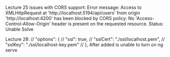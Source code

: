 Lecture 25 issues with CORS support:
Error message: Access to XMLHttpRequest at 'http://localhost:5194/api/users' from origin 'http://localhost:4200' 
has been blocked by CORS policy: No 'Access-Control-Allow-Origin' header is present on the requested resource.
Status: Unable Solve


Lecture 28:
         // "options": {
         //   "ssl": true,
         //   "sslCert": "./ssl/localhost.pem",
         //   "sslKey": "./ssl/localhost-key.pem"
         //  },
After added is unable to turn on ng serve
